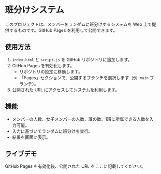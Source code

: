# 班分けシステム

このプロジェクトは、メンバーをランダムに班分けするシステムを Web 上で提供するものです。GitHub Pages を利用して公開できます。

## 使用方法

1. `index.html` と `script.js` を GitHub リポジトリに追加します。
2. GitHub Pages を有効化します。
   - リポジトリの設定に移動します。
   - 「Pages」セクションで、公開するブランチを選択します（例: `main` ブランチ）。
3. 公開された URL にアクセスしてシステムを利用します。

## 機能

- メンバーの人数、女子メンバーの人数、班の数、1班に所属できる人数を入力可能。
- 入力に基づいてランダムに班分けを実行。
- 結果を画面に表示。

## ライブデモ

GitHub Pages を有効化後、公開された URL をここに記載してください。